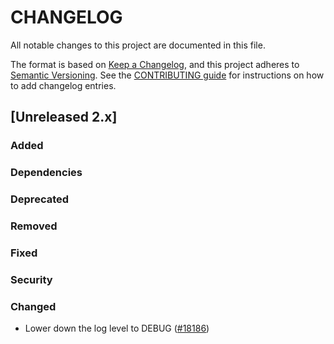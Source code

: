 # CHANGELOG
All notable changes to this project are documented in this file.

The format is based on [Keep a Changelog](https://keepachangelog.com/en/1.0.0/), and this project adheres to [Semantic Versioning](https://semver.org/spec/v2.0.0.html). See the [CONTRIBUTING guide](./CONTRIBUTING.md#Changelog) for instructions on how to add changelog entries.

## [Unreleased 2.x]
### Added

### Dependencies

### Deprecated

### Removed

### Fixed

### Security

### Changed

- Lower down the log level to DEBUG ([#18186](https://github.com/opensearch-project/OpenSearch/pull/18186))

[Unreleased 2.19.x]: https://github.com/opensearch-project/OpenSearch/compare/fd9a9d90df25bea1af2c6a85039692e815b894f5...2.19
